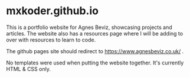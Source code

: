# mxkoder.github.io

This is a portfolio website for Agnes Beviz, showcasing projects and articles. The website also has a resources page where I will be adding to over with resources to learn to code. 

The github pages site should redirect to  https://www.agnesbeviz.co.uk/ . 

No templates were used when putting the website together. It's currently HTML & CSS only. 
